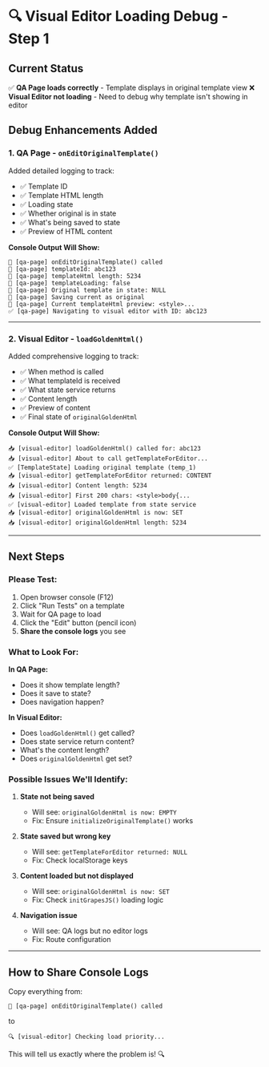 # 🔍 Visual Editor Loading Debug - Step 1

## Current Status

✅ **QA Page loads correctly** - Template displays in original template view
❌ **Visual Editor not loading** - Need to debug why template isn't showing in editor

## Debug Enhancements Added

### 1. QA Page - `onEditOriginalTemplate()`
Added detailed logging to track:
- ✅ Template ID
- ✅ Template HTML length
- ✅ Loading state
- ✅ Whether original is in state
- ✅ What's being saved to state
- ✅ Preview of HTML content

**Console Output Will Show:**
```
📝 [qa-page] onEditOriginalTemplate() called
📝 [qa-page] templateId: abc123
📝 [qa-page] templateHtml length: 5234
📝 [qa-page] templateLoading: false
📝 [qa-page] Original template in state: NULL
📝 [qa-page] Saving current as original
📝 [qa-page] Current templateHtml preview: <style>...
✅ [qa-page] Navigating to visual editor with ID: abc123
```

---

### 2. Visual Editor - `loadGoldenHtml()`
Added comprehensive logging to track:
- ✅ When method is called
- ✅ What templateId is received
- ✅ What state service returns
- ✅ Content length
- ✅ Preview of content
- ✅ Final state of `originalGoldenHtml`

**Console Output Will Show:**
```
📥 [visual-editor] loadGoldenHtml() called for: abc123
📥 [visual-editor] About to call getTemplateForEditor...
✅ [TemplateState] Loading original template (temp_1)
📥 [visual-editor] getTemplateForEditor returned: CONTENT
📥 [visual-editor] Content length: 5234
📥 [visual-editor] First 200 chars: <style>body{...
✅ [visual-editor] Loaded template from state service
📥 [visual-editor] originalGoldenHtml is now: SET
📥 [visual-editor] originalGoldenHtml length: 5234
```

---

## Next Steps

### Please Test:
1. Open browser console (F12)
2. Click "Run Tests" on a template
3. Wait for QA page to load
4. Click the "Edit" button (pencil icon)
5. **Share the console logs** you see

### What to Look For:

**In QA Page:**
- Does it show template length?
- Does it save to state?
- Does navigation happen?

**In Visual Editor:**
- Does `loadGoldenHtml()` get called?
- Does state service return content?
- What's the content length?
- Does `originalGoldenHtml` get set?

### Possible Issues We'll Identify:

1. **State not being saved**
   - Will see: `originalGoldenHtml is now: EMPTY`
   - Fix: Ensure `initializeOriginalTemplate()` works

2. **State saved but wrong key**
   - Will see: `getTemplateForEditor returned: NULL`
   - Fix: Check localStorage keys

3. **Content loaded but not displayed**
   - Will see: `originalGoldenHtml is now: SET`
   - Fix: Check `initGrapesJS()` loading logic

4. **Navigation issue**
   - Will see: QA logs but no editor logs
   - Fix: Route configuration

---

## How to Share Console Logs

Copy everything from:
```
📝 [qa-page] onEditOriginalTemplate() called
```
to
```
🔍 [visual-editor] Checking load priority...
```

This will tell us exactly where the problem is! 🔍
